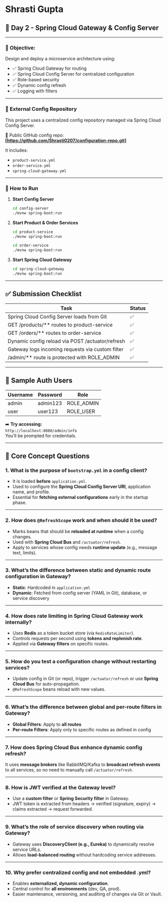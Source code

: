 # Shrasti Gupta

## 📅 Day 2 - Spring Cloud Gateway & Config Server

---

### 🧩 Objective:
Design and deploy a microservice architecture using:
- ✅ Spring Cloud Gateway for routing
- ✅ Spring Cloud Config Server for centralized configuration
- ✅ Role-based security
- ✅ Dynamic config refresh
- ✅ Logging with filters

---


### 🔗 External Config Repository

This project uses a centralized config repository managed via Spring Cloud Config Server.

📁 Public GitHub config repo:
**[https://github.com/Shrasti0207/configuration-repo.git]**

It includes:
- `product-service.yml`
- `order-service.yml`
- `spring-cloud-gateway.yml`

---

### 🧪 How to Run

1. **Start Config Server**
   ```bash
   cd config-server
   ./mvnw spring-boot:run
   ```
2. **Start Product & Order Services**
    ```bash
    cd product-service
    ./mvnw spring-boot:run
    
    cd order-service
    ./mvnw spring-boot:run
    
    ```

3. **Start Spring Cloud Gateway**
    ```bash
    cd spring-cloud-gateway
    ./mvnw spring-boot:run
   ```
---
## ✅ Submission Checklist

| Task                                                       | Status |
|------------------------------------------------------------|--------|
| Spring Cloud Config Server loads from Git                  | ✅     |
| GET /products/** routes to product-service                 | ✅     |
| GET /orders/** routes to order-service                     | ✅     |
| Dynamic config reload via POST /actuator/refresh           | ✅     |
| Gateway logs incoming requests via custom filter           | ✅     |
| /admin/** route is protected with ROLE_ADMIN               | ✅     |

---

## 🔐 Sample Auth Users

| Username | Password  | Role       |
|----------|-----------|------------|
| admin    | admin123  | ROLE_ADMIN |
| user     | user123   | ROLE_USER  |

➡️ **Try accessing:**  
`http://localhost:8080/admin/info`  
You’ll be prompted for credentials.

---

## 📘 Core Concept Questions

### 1. What is the purpose of `bootstrap.yml` in a config client?
- It is loaded **before** `application.yml`.
- Used to configure the **Spring Cloud Config Server URI**, application name, and profile.
- Essential for **fetching external configurations** early in the startup phase.
---

### 2. How does `@RefreshScope` work and when should it be used?
- Marks beans that should be **reloaded at runtime** when a config changes.
- Used with **Spring Cloud Bus** and `/actuator/refresh`.
- Apply to services whose config needs **runtime update** (e.g., message text, limits).

---

### 3. What’s the difference between static and dynamic route configuration in Gateway?

- **Static**: Hardcoded in `application.yml`
- **Dynamic**: Fetched from config server (YAML in Git), database, or service discovery

---

### 4. How does rate limiting in Spring Cloud Gateway work internally?
- Uses **Redis** as a token bucket store (via `RedisRateLimiter`).
- Controls requests per second using **tokens and replenish rate**.
- Applied via **Gateway filters** on specific routes.
---

### 5. How do you test a configuration change without restarting services?

- Update config in Git (or repo), trigger `/actuator/refresh` or use **Spring Cloud Bus** for auto-propagation.
- `@RefreshScope` beans reload with new values.

---

### 6. What’s the difference between global and per-route filters in Gateway?

- **Global Filters**: Apply to **all routes**
- **Per-route Filters**: Apply only to specific routes as defined in config

---

### 7. How does Spring Cloud Bus enhance dynamic config refresh?
It uses **message brokers** like RabbitMQ/Kafka to **broadcast refresh events** to all services, so no need to manually call `/actuator/refresh`.

---

### 8. How is JWT verified at the Gateway level?
- Use a **custom filter** or **Spring Security filter** in Gateway.
- JWT token is extracted from headers → verified (signature, expiry) → claims extracted → request forwarded.

---

### 9. What’s the role of service discovery when routing via Gateway?
- Gateway uses **DiscoveryClient (e.g., Eureka)** to dynamically resolve service URLs.
- Allows **load-balanced routing** without hardcoding service addresses.

---
### 10. Why prefer centralized config and not embedded .yml?
- Enables **externalized, dynamic configuration**.
- Central control for **all environments** (dev, QA, prod).
- Easier maintenance, versioning, and auditing of changes via Git or Vault.

